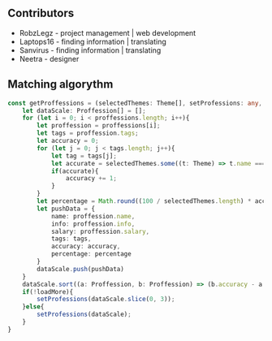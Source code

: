 ## Contributors
* RobzLegz - project management | web development
* Laptops16 - finding information | translating
* Sanvirus - finding information | translating
* Neetra - designer

## Matching algorythm
```ts
const getProffessions = (selectedThemes: Theme[], setProfessions: any, loadMore: boolean) => {
    let dataScale: Proffession[] = [];
    for (let i = 0; i < proffessions.length; i++){
        let proffession = proffessions[i];
        let tags = proffession.tags;
        let accuracy = 0;
        for (let j = 0; j < tags.length; j++){
            let tag = tags[j];
            let accurate = selectedThemes.some((t: Theme) => t.name === tag);
            if(accurate){
                accuracy += 1;
            }
        }
        let percentage = Math.round((100 / selectedThemes.length) * accuracy).toString();
        let pushData = {
            name: proffession.name,
            info: proffession.info,
            salary: proffession.salary,
            tags: tags,
            accuracy: accuracy,
            percentage: percentage
        }
        dataScale.push(pushData)
    }
    dataScale.sort((a: Proffession, b: Proffession) => (b.accuracy - a.accuracy));
    if(!loadMore){
        setProfessions(dataScale.slice(0, 3));
    }else{
        setProfessions(dataScale);
    }
}
```
